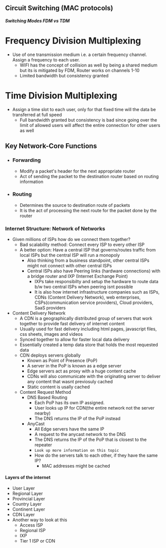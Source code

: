 ## Circuit Switching (MAC protocols)
##### Switching Modes FDM vs TDM

# Frequency Division Multiplexing
- Use of one transmission medium i.e. a certain frequency channel. Assign a frequency to each user. 
	- WIFI has the concept of collision as well by being a shared medium but its is mitigated by FDM, Router works on channels 1-10
	- Limited bandwidth but consistency granted
# Time Division Multiplexing
- Assign a time slot to each user, only for that fixed time will the data be transferred at full speed
	- Full bandwidth granted but consistency is bad since going over the limit of allowed users will affect the entire connection for other users as well


## Key Network-Core Functions
- ### Forwarding 
	- Modify a packet's header for the next appropriate router
	- Act of sending the packet to the destination router based on routing information
- ### Routing
	- Determines the source to destination route of packets
	- It is the act of processing the next route for the packet done by the router

### Internet Structure: Network of Networks
- Given millions of ISPs how do we connect them together?
	- Bad scalability method: Connect every ISP to every other ISP
	- A better option: Have a central ISP that governs/routes traffic from local ISPs but the central ISP will run a monopoly
		- Also thinking from a business standpoint, other central ISPs might not connect with other central ISPs
		- Central ISPs also have Peering links (hardware connections) with a bridge router and IXP (Internet Exchange Point) 
			- IXPs take responsibilty and setup the hardware to route data b/w two central ISPs when peering isnt possible
			- It is also how internet infrastructure companies such as ISPs, CDNs (Content Delivery Network), web enterprises, CSPs(communication service providers), Cloud providers, SaaS providers
- Content Delivery Network
	- A CDN is a geographically distributed group of servers that work together to provide fast delivery of internet content
	- Usually used for fast delivery including html pages, javascript files, css sheets, images and videos
	- Synced together to allow for faster local data delivery
	- Essentially created a temp data store that holds the most requested data
	- CDN deploys servers globally
		- Known as Point of Presence (PoP)
		- A server in the PoP is known as a edge server
		- Edge servers act as proxy with a huge content cache
		- CDNs will also communicate with the originating server to deliver any content that wasnt previosuly cached
		- Static content is usally cached
	- Content Request Method
		- DNS Based Routing
			- Each PoP has its own IP assigned.
			- User looks up IP for CDN(the entire network not the server nearby) 
			- The DNS returns the IP of the PoP instead
		- AnyCast
			- All Edge servers have the same IP
			- A request to the anycast network to the DNS
			- The DNS returns the IP of the PoP that is closest to the repeater
			- `Look up more information on this topic`
			- How do the servers talk to each other, if they have the same IP?
				- MAC addresses might be cached


#### Layers of the internet
- User Layer
- Regional Layer
- Provincial Layer
- Country Layer
- Continent Layer
- CDN Layer
- Another way to look at this
	- Access ISP
	- Regional ISP
	- IXP
	- Tier 1 ISP or CDN 